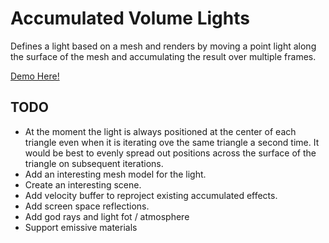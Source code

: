 # Accumulated Volume Lights

Defines a light based on a mesh and renders by moving a point light along the surface of the mesh and accumulating the result over multiple frames.

[Demo Here!](https://gkjohnson.github.io/threejs-sandbox/volume-lights/)

## TODO
- At the moment the light is always positioned at the center of each triangle even when it is iterating ove the same triangle a second time. It would be best to evenly spread out positions across the surface of the triangle on subsequent iterations.
- Add an interesting mesh model for the light.
- Create an interesting scene.
- Add velocity buffer to reproject existing accumulated effects.
- Add screen space reflections.
- Add god rays and light fot / atmosphere
- Support emissive materials
